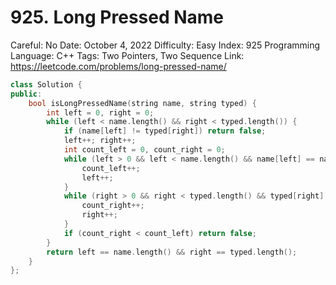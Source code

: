 # 925. Long Pressed Name

Careful: No
Date: October 4, 2022
Difficulty: Easy
Index: 925
Programming Language: C++
Tags: Two Pointers, Two Sequence
Link: https://leetcode.com/problems/long-pressed-name/

```cpp
class Solution {
public:
    bool isLongPressedName(string name, string typed) {
        int left = 0, right = 0;
        while (left < name.length() && right < typed.length()) {
            if (name[left] != typed[right]) return false;
            left++; right++;
            int count_left = 0, count_right = 0;
            while (left > 0 && left < name.length() && name[left] == name[left-1]) {
                count_left++;
                left++;
            }
            while (right > 0 && right < typed.length() && typed[right] == typed[right-1]) {
                count_right++;
                right++;
            }
            if (count_right < count_left) return false;
        }
        return left == name.length() && right == typed.length();
    }
};
```